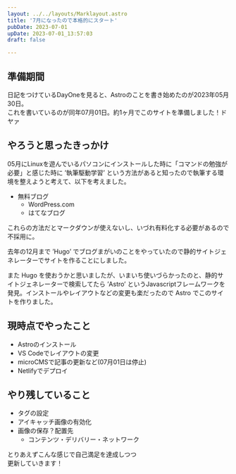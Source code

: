 ```yaml
---
layout: ../../layouts/Marklayout.astro
title: '7月になったので本格的にスタート'
pubDate: 2023-07-01
upDate: 2023-07-01_13:57:03
draft: false

---
```

<!-- コメントアウト -->

## 準備期間
日記をつけているDayOneを見ると、Astroのことを書き始めたのが2023年05月30日。  
これを書いているのが同年07月01日。約1ヶ月でこのサイトを準備しました！ドヤァ


## やろうと思ったきっかけ
05月にLinuxを遊んでいるパソコンにインストールした時に「コマンドの勉強が必要」と感じた時に ’執筆駆動学習’ という方法があると知ったので執筆する環境を整えようと考えて、以下を考えました。
- 無料ブログ
  - WordPress.com
  - はてなブログ

これらの方法だとマークダウンが使えないし、いづれ有料化する必要があるので不採用に。

去年の12月まで ’Hugo’ でブログまがいのことをやっていたので静的サイトジェネレーターでサイトを作ることにしました。

また Hugo を使おうかと思いましたが、いまいち使いづらかったのと、静的サイトジェネレーターで検索してたら ’Astro’ というJavascriptフレームワークを発見。インストールやレイアウトなどの変更も楽だったので Astro でこのサイトを作りました。
## 現時点でやったこと
- Astroのインストール
- VS Codeでレイアウトの変更
- microCMSで記事の更新など(07月01日は停止)
- Netlifyでデプロイ


## やり残していること
- タグの設定
- アイキャッチ画像の有効化
- 画像の保存？配置先
  - コンテンツ・デリバリー・ネットワーク


とりあえずこんな感じで自己満足を達成しつつ  
更新していきます！